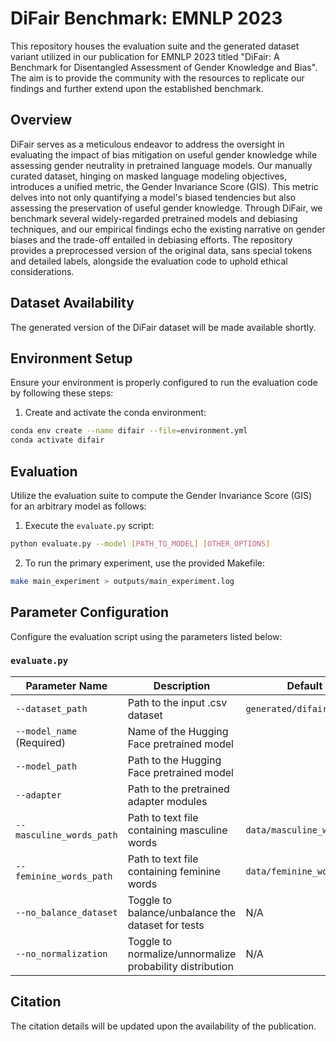 # DiFair Benchmark: EMNLP 2023

This repository houses the evaluation suite and the generated dataset variant utilized in our publication for EMNLP 2023 titled "DiFair: A Benchmark for Disentangled Assessment of Gender Knowledge and Bias". The aim is to provide the community with the resources to replicate our findings and further extend upon the established benchmark.

## Overview

DiFair serves as a meticulous endeavor to address the oversight in evaluating the impact of bias mitigation on useful gender knowledge while assessing gender neutrality in pretrained language models. Our manually curated dataset, hinging on masked language modeling objectives, introduces a unified metric, the Gender Invariance Score (GIS). This metric delves into not only quantifying a model's biased tendencies but also assessing the preservation of useful gender knowledge. Through DiFair, we benchmark several widely-regarded pretrained models and debiasing techniques, and our empirical findings echo the existing narrative on gender biases and the trade-off entailed in debiasing efforts. The repository provides a preprocessed version of the original data, sans special tokens and detailed labels, alongside the evaluation code to uphold ethical considerations.

## Dataset Availability

The generated version of the DiFair dataset will be made available shortly.

## Environment Setup

Ensure your environment is properly configured to run the evaluation code by following these steps:

1. Create and activate the conda environment:
```bash
conda env create --name difair --file=environment.yml
conda activate difair
```

## Evaluation

Utilize the evaluation suite to compute the Gender Invariance Score (GIS) for an arbitrary model as follows:

1. Execute the `evaluate.py` script:
```bash
python evaluate.py --model [PATH_TO_MODEL] [OTHER_OPTIONS]
```

2. To run the primary experiment, use the provided Makefile:
```bash
make main_experiment > outputs/main_experiment.log
```

## Parameter Configuration

Configure the evaluation script using the parameters listed below:

### `evaluate.py`

| Parameter Name          | Description                                             | Default Value                    |
|-------------------------|---------------------------------------------------------|----------------------------------|
| `--dataset_path`        | Path to the input .csv dataset                          | `generated/difair_-30y_now.csv`  |
| `--model_name` (Required) | Name of the Hugging Face pretrained model               |                                  |
| `--model_path`          | Path to the Hugging Face pretrained model               |                                  |
| `--adapter`             | Path to the pretrained adapter modules                  |                                  |
| `--masculine_words_path`| Path to text file containing masculine words            | `data/masculine_words.txt`       |
| `--feminine_words_path` | Path to text file containing feminine words             | `data/feminine_words.txt`        |
| `--no_balance_dataset`  | Toggle to balance/unbalance the dataset for tests       | N/A                              |
| `--no_normalization`    | Toggle to normalize/unnormalize probability distribution| N/A                              |

## Citation

The citation details will be updated upon the availability of the publication.
